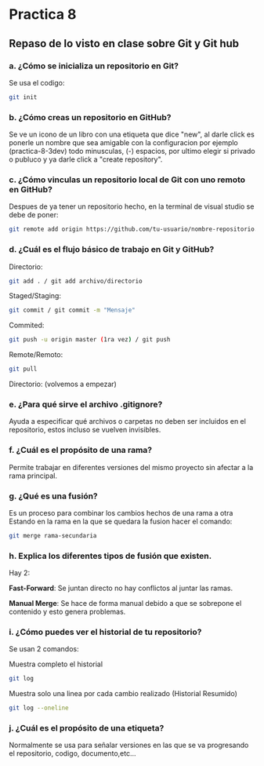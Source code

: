 # Practica 8
## Repaso de lo visto en clase sobre Git y Git hub

### a. ¿Cómo se inicializa un repositorio en Git?

Se usa el codigo:
```bash
git init
```

### b. ¿Cómo creas un repositorio en GitHub?

Se ve un icono de un libro con una etiqueta que dice "new", al darle click es ponerle un nombre que sea amigable con la configuracion por ejemplo (practica-8-3dev) todo minusculas, (-) espacios, por ultimo elegir si privado o publuco y ya darle click a "create repository".

### c. ¿Cómo vinculas un repositorio local de Git con uno remoto en GitHub?

Despues de ya tener un repositorio hecho, en la terminal de visual studio se debe de poner:
```bash
git remote add origin https://github.com/tu-usuario/nombre-repositorio.git
```

### d. ¿Cuál es el flujo básico de trabajo en Git y GitHub?

Directorio:
```bash
git add . / git add archivo/directorio
```
Staged/Staging:
```bash
git commit / git commit -m "Mensaje"
```
Commited:
```bash
git push -u origin master (1ra vez) / git push
```
Remote/Remoto:
```bash
git pull
```
Directorio: (volvemos a empezar)

### e. ¿Para qué sirve el archivo .gitignore?

Ayuda a especificar qué archivos o carpetas no deben ser incluidos en el repositorio, estos incluso se vuelven invisibles.

### f. ¿Cuál es el propósito de una rama?

Permite trabajar en diferentes versiones del mismo proyecto sin afectar a la rama principal.

### g. ¿Qué es una fusión?

Es un proceso para combinar los cambios hechos de una rama a otra
Estando en la rama en la que se quedara la fusion hacer el comando:
```bash
git merge rama-secundaria
```

### h. Explica los diferentes tipos de fusión que existen.

Hay 2:

**Fast-Forward**: Se juntan directo no hay conflictos al juntar las ramas.

**Manual Merge**: Se hace de forma manual debido a que se sobrepone el contenido y esto genera problemas.

### i. ¿Cómo puedes ver el historial de tu repositorio?

Se usan 2 comandos:

Muestra completo el historial
```bash
git log
```
Muestra solo una linea por cada cambio realizado (Historial Resumido)
```bash
git log --oneline
```

### j. ¿Cuál es el propósito de una etiqueta?

Normalmente se usa para señalar versiones en las que se va progresando el repositorio, codigo, documento,etc...